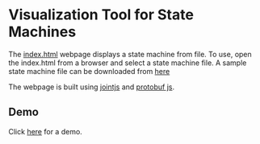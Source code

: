 # Visualization Tool for State Machines

The [index.html](index.html) webpage displays a state machine from file. To use,
open the index.html from a browser and select a state machine file. A sample
state machine file can be downloaded from
[here](https://github.com/junjuew/gabriel-tool/raw/master/examples/sandwich/sandwich.pbfsm)

The webpage is built using [jointjs](https://github.com/clientIO/joint) and
[protobuf js](https://github.com/protocolbuffers/protobuf/tree/master/js).

## Demo

Click
[here](https://junjuew.github.io/gabriel-tool/gabrieltool/statemachine/visualization/index.html)
for a demo.
